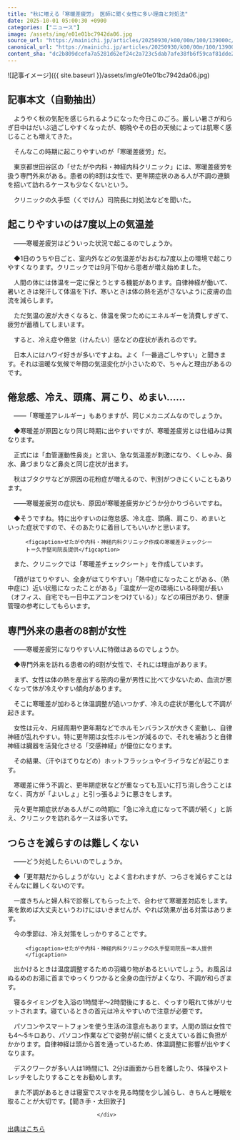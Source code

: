 ```yaml
---
title: "秋に増える「寒暖差疲労」 医師に聞く女性に多い理由と対処法"
date: 2025-10-01 05:00:30 +0900
categories: ["ニュース"]
image: /assets/img/e01e01bc7942da06.jpg
source_url: "https://mainichi.jp/articles/20250930/k00/00m/100/139000c/"
canonical_url: "https://mainichi.jp/articles/20250930/k00/00m/100/139000c/"
content_sha: "dc2b809dcefa7a5281d62ef24c2a723c5dab7afe38fb6f59caf81dde2ff6410f"
---
```


![記事イメージ]({{ site.baseurl }}/assets/img/e01e01bc7942da06.jpg)

## 記事本文（自動抽出）
<div><section class="articledetail-body" id="articledetail-body">






<p>　ようやく秋の気配を感じられるようになった今日このごろ。厳しい暑さが和らぎ日中はだいぶ過ごしやすくなったが、朝晩やその日の天候によっては肌寒く感じることも増えてきた。</p>

<p>　そんなこの時期に起こりやすいのが「寒暖差疲労」だ。</p>

<p>　東京都世田谷区の「せたがや内科・神経内科クリニック」には、寒暖差疲労を扱う専門外来がある。患者の約8割は女性で、更年期症状のある人が不調の連鎖を招いて訪れるケースも少なくないという。</p>

	


<p>　クリニックの久手堅（くでけん）司院長に対処法などを聞いた。</p>

<h2>起こりやすいのは7度以上の気温差</h2>

<p>　――寒暖差疲労はどういった状況で起こるのでしょうか。</p>

<p>　◆1日のうちや日ごと、室内外などの気温差がおおむね7度以上の環境で起こりやすくなります。クリニックでは9月下旬から患者が増え始めました。</p>

<p>　人間の体には体温を一定に保とうとする機能があります。自律神経が働いて、暑いときは発汗して体温を下げ、寒いときは体の熱を逃がさないように皮膚の血流を減らします。</p>

	


<p>　ただ気温の波が大きくなると、体温を保つためにエネルギーを消費しすぎて、疲労が蓄積してしまいます。</p>

<p>　すると、冷え症や倦怠（けんたい）感などの症状が表れるのです。</p>

<p>　日本人にはハワイ好きが多いですよね。よく「一番過ごしやすい」と聞きます。それは温暖な気候で年間の気温変化が小さいためで、ちゃんと理由があるのです。</p>

<h2>倦怠感、冷え、頭痛、肩こり、めまい……</h2>

<p>　――「寒暖差アレルギー」もありますが、同じメカニズムなのでしょうか。</p>

<p>　◆寒暖差が原因となり同じ時期に出やすいですが、寒暖差疲労とは仕組みは異なります。</p>

<p>　正式には「血管運動性鼻炎」と言い、急な気温差が刺激になり、くしゃみ、鼻水、鼻づまりなど鼻炎と同じ症状が出ます。</p>

	


<p>　秋はブタクサなどが原因の花粉症が増えるので、判別がつきにくいこともあります。</p>

<p>　――寒暖差疲労の症状も、原因が寒暖差疲労かどうか分かりづらいですね。</p>

<p>　◆そうですね。特に出やすいのは倦怠感、冷え症、頭痛、肩こり、めまいといった症状ですので、そのあたりに着目してもいいかと思います。</p>



<div class="articledetail-image-left">
  <figure>
    
    <figcaption>せたがや内科・神経内科クリニック作成の寒暖差チェックシート＝久手堅司院長提供</figcaption>
    
  </figure>
</div>

<p>　また、クリニックでは「寒暖差チェックシート」を作成しています。</p>

<p>　「顔がほてりやすい、全身がほてりやすい」「熱中症になったことがある、（熱中症に）近い状態になったことがある」「温度が一定の環境にいる時間が長い（オフィス、自宅でも一日中エアコンをつけている）」などの項目があり、健康管理の参考にしてもらいます。</p>

	


<h2>専門外来の患者の8割が女性</h2>

<p>　――寒暖差疲労になりやすい人に特徴はあるのでしょうか。</p>

<p>　◆専門外来を訪れる患者の約8割が女性で、それには理由があります。</p>

<p>　まず、女性は体の熱を産出する筋肉の量が男性に比べて少ないため、血流が悪くなって体が冷えやすい傾向があります。</p>

<p>　そこに寒暖差が加わると体温調整が追いつかず、冷えの症状が悪化して不調が起きます。</p>

<p>　女性は元々、月経周期や更年期などでホルモンバランスが大きく変動し、自律神経が乱れやすい。特に更年期は女性ホルモンが減るので、それを補おうと自律神経は臓器を活発化させる「交感神経」が優位になります。</p>

<p>　その結果、（汗やほてりなどの）ホットフラッシュやイライラなどが起こります。</p>

<p>　寒暖差に伴う不調と、更年期症状などが重なっても互いに打ち消し合うことはなく、両方が「よいしょ」と引っ張るように悪さをします。</p>

<p>　元々更年期症状がある人がこの時期に「急に冷え症になって不調が続く」と訴え、クリニックを訪れるケースは多いです。</p>

<h2>つらさを減らすのは難しくない</h2>

<p>　――どう対処したらいいのでしょうか。</p>

<p>　◆「更年期だからしょうがない」とよく言われますが、つらさを減らすことはそんなに難しくないのです。</p>

<p>　一度きちんと婦人科で診察してもらった上で、合わせて寒暖差対応をします。薬を飲めば大丈夫というわけにはいきませんが、やれば効果が出る対策はあります。</p>

<p>　今の季節は、冷え対策をしっかりすることです。</p>



<div class="articledetail-image-left">
  <figure>
    
    <figcaption>せたがや内科・神経内科クリニックの久手堅司院長＝本人提供</figcaption>
    
  </figure>
</div>

<p>　出かけるときは温度調整するための羽織り物があるといいでしょう。お風呂はぬるめのお湯に首までゆっくりつかると全身の血行がよくなり、不調が和らぎます。</p>

<p>　寝るタイミングを入浴の1時間半～2時間後にすると、ぐっすり眠れて体がリセットされます。寝ているときの首元は冷えやすいので注意が必要です。</p>

<p>　パソコンやスマートフォンを使う生活の注意点もあります。人間の頭は女性でも4～5キロあり、パソコン作業などで姿勢が前に傾くと支えている首に負担がかかります。自律神経は頭から首を通っているため、体温調整に影響が出やすくなります。</p>

<p>　デスクワークが多い人は1時間に1、2分は画面から目を離したり、体操やストレッチをしたりすることをお勧めします。</p>

<p>　また不調があるときは寝室でスマホを見る時間を少し減らし、きちんと睡眠を取ることが大切です。【聞き手・太田敦子】</p>


</section>






								</div>

[出典はこちら](https://mainichi.jp/articles/20250930/k00/00m/100/139000c/)
